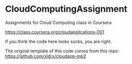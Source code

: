 # CloudComputingAssignment
Assignments for Cloud Computing class in Coursera

https://class.coursera.org/cloudapplications-001

If you think the code here looks sucks, you are right. 

The original template of this code comes from this repo:
https://github.com/xldrx/cloudapp-mp2

